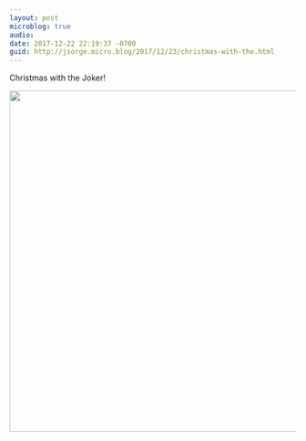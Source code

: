 ```yaml
---
layout: post
microblog: true
audio: 
date: 2017-12-22 22:19:37 -0700
guid: http://jsorge.micro.blog/2017/12/23/christmas-with-the.html
---
```

Christmas with the Joker!

<img src="http://mb.jsorge.net/uploads/2017/4bf5c67bd5.jpg" width="600" height="598" />
